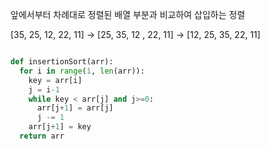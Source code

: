 앞에서부터 차례대로 정렬된 배열 부분과 비교하여 삽입하는 정렬

[35, 25, 12, 22, 11] -> [25, 35, 12 , 22, 11] -> [12, 25, 35, 22, 11]

```python

def insertionSort(arr):
  for i in range(1, len(arr)):
    key = arr[i]
    j = i-1
    while key < arr[j] and j>=0:
      arr[j+1] = arr[j]
      j -= 1
    arr[j+1] = key
  return arr
```
